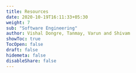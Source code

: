```yaml
---
title: Resources
date: 2020-10-19T16:11:33+05:30
weight: 7
sub: "Software Engineering"
author: Vishal Dongre, Tanmay, Varun and Shivam
showToc: true
TocOpen: false
draft: false
hidemeta: false
disableShare: false
---
```

